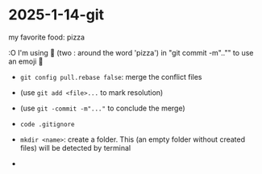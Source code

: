 # 2025-1-14-git
my favorite food: pizza

 :O I'm using :pizza: (two : around the word 'pizza') in "git commit -m".."" to use an emoji 🍕

- `git config pull.rebase false`: merge the conflict files
- (use `git add <file>...` to mark resolution)
- (use `git -commit -m"..."` to conclude the merge)

- `code .gitignore`

- `mkdir <name>`: create a folder. This (an empty folder without created files) will be detected by terminal

- 
